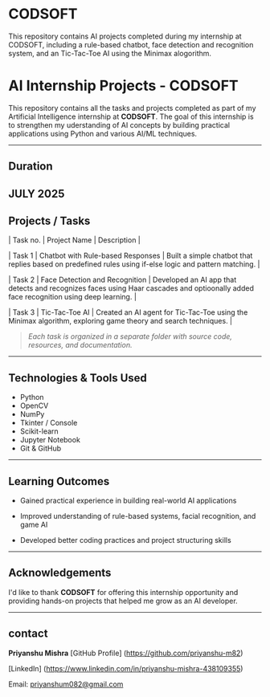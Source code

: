 # CODSOFT
This repository contains AI projects completed during my internship at CODSOFT, including a rule-based chatbot, face detection and recognition system, and an Tic-Tac-Toe AI using the Minimax alogorithm.

# AI Internship Projects - CODSOFT

This repository contains all the tasks and projects completed as part of my Artificial Intelligence internship at **CODSOFT**. The goal of this internship is to strengthen my uderstanding of AI concepts by building practical applications using Python and various AI/ML techniques.

---
## Duration
**JULY 2025**
---

## Projects / Tasks

| Task no. | Project Name | Description |

| Task 1 | Chatbot with Rule-based Responses | Built a simple chatbot that replies based on predefined rules using if-else logic and pattern matching. |

| Task 2 | Face Detection and Recognition | Developed an AI app that detects and recognizes faces using Haar cascades and optioonally added face recognition using deep learning. |

| Task 3 | Tic-Tac-Toe AI | Created an AI agent for Tic-Tac-Toe using the Minimax algorithm, exploring game theory and search techniques. |

> *Each task is organized in a separate folder with source code, resources, and documentation.*

---

## Technologies & Tools Used

- Python
- OpenCV
- NumPy
- Tkinter / Console
- Scikit-learn
- Jupyter Notebook
- Git & GitHub

---

## Learning Outcomes

- Gained practical experience in building real-world AI applications 

- Improved understanding of rule-based systems, facial recognition, and game AI

- Developed better coding practices and project structuring skills

---

## Acknowledgements

I'd like to thank **CODSOFT** for offering this internship opportunity and providing hands-on projects that helped me grow as an AI developer.

---

## contact

**Priyanshu Mishra**
[GitHub Profile] (https://github.com/priyanshu-m82)

[LinkedIn] (https://www.linkedin.com/in/priyanshu-mishra-438109355)

Email: priyanshum082@gmail.com

